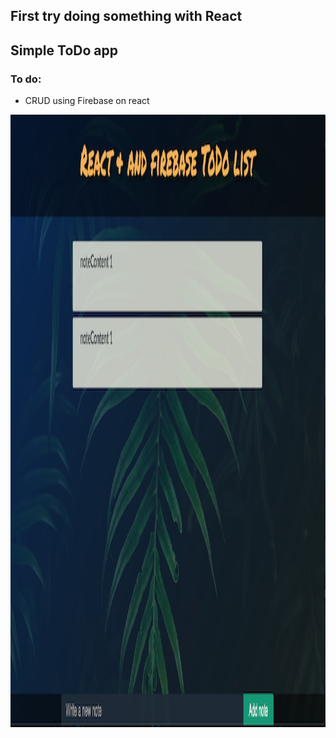 ## First try doing something with React 
## Simple ToDo app 

### To do: 
* CRUD using Firebase on react 

<img src="/img/img.png" height="980" width="1100" />
